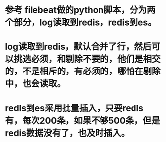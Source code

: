 # 参考 filebeat做的python脚本，分为两个部分，log读取到redis，redis到es。
# log读取到redis，默认合并了行，然后可以挑选必须，和剔除不要的，他们是相交的，不是相斥的，有必须的，哪怕在剔除中，也会读取。
# redis到es采用批量插入，只要redis有，每次200条，如果不够500条，但是redis数据没有了，也及时插入。
